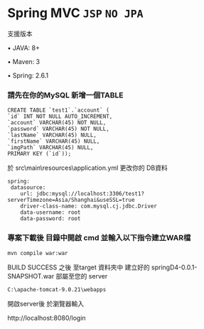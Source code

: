 # Spring MVC  `JSP` `NO JPA`

支援版本

• JAVA: 8+

• Maven: 3

• Spring: 2.6.1

### 請先在你的MySQL 新增一個TABLE ###
    CREATE TABLE `test1`.`account` (
    `id` INT NOT NULL AUTO_INCREMENT,
    `account` VARCHAR(45) NOT NULL,
    `password` VARCHAR(45) NOT NULL,
    `lastName` VARCHAR(45) NULL,
    `firstName` VARCHAR(45) NULL,
    `imgPath` VARCHAR(45) NULL,
    PRIMARY KEY (`id`));
    
於 src\main\resources\application.yml
更改你的 DB資料

    spring:
     datasource:
        url: jdbc:mysql://localhost:3306/test1?serverTimezone=Asia/Shanghai&useSSL=true
        driver-class-name: com.mysql.cj.jdbc.Driver
        data-username: root
        data-password: root


### 專案下載後 目錄中開啟 cmd 並輸入以下指令建立WAR檔 ###
    mvn compile war:war

BUILD SUCCESS 之後
至target 資料夾中 建立好的 springD4-0.0.1-SNAPSHOT.war
部屬至您的 server

    C:\apache-tomcat-9.0.21\webapps
    
    
    
    
開啟server後
於瀏覽器輸入

http://localhost:8080/login
